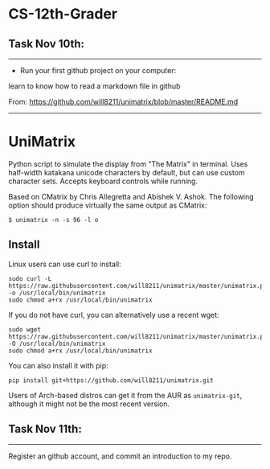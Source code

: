 # CS-12th-Grader

## Task Nov 10th:
***
* Run your first github project on your computer:


learn to know how to read a markdown file in github

From: https://github.com/will8211/unimatrix/blob/master/README.md
***

# UniMatrix

Python script to simulate the display from "The Matrix" in terminal. Uses half-width katakana unicode characters by default, but can use custom character sets. Accepts keyboard controls while running.

Based on CMatrix by Chris Allegretta and Abishek V. Ashok. The following option should produce virtually the same output as CMatrix:
```
$ unimatrix -n -s 96 -l o
```
## Install

Linux users can use curl to install:
```
sudo curl -L https://raw.githubusercontent.com/will8211/unimatrix/master/unimatrix.py -o /usr/local/bin/unimatrix
sudo chmod a+rx /usr/local/bin/unimatrix
```
If you do not have curl, you can alternatively use a recent wget:
```
sudo wget https://raw.githubusercontent.com/will8211/unimatrix/master/unimatrix.py -O /usr/local/bin/unimatrix
sudo chmod a+rx /usr/local/bin/unimatrix
```
You can also install it with pip:
```
pip install git+https://github.com/will8211/unimatrix.git
```

Users of Arch-based distros can get it from the AUR as ```unimatrix-git```, although it might not be the most recent version.



## Task Nov 11th:
***
Register an github account, and commit an introduction to my repo.
